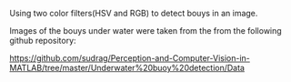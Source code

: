 Using two color filters(HSV and RGB) to detect bouys in an image.

Images of the bouys under water were taken from the from the following github repository:

https://github.com/sudrag/Perception-and-Computer-Vision-in-MATLAB/tree/master/Underwater%20buoy%20detection/Data
